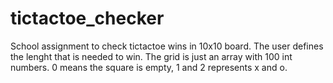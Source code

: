 # tictactoe_checker
School assignment to check tictactoe wins in 10x10 board. The user defines the lenght that is needed to win. The grid is just an array with 100 int numbers. 0 means the square is empty, 1 and 2 represents x and o.
